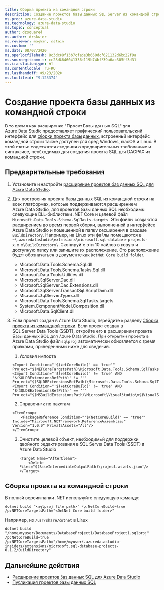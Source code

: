 ```yaml
---
title: Сборка проекта из командной строки
description: Создание проектов базы данных SQL Server из командной строки
ms.prod: azure-data-studio
ms.technology: azure-data-studio
ms.topic: conceptual
author: dzsquared
ms.author: drskwier
ms.reviewer: maghan, sstein
ms.custom: ''
ms.date: 08/07/2020
ms.openlocfilehash: 8c3dc88f13b7cfade3b650dcf621132d6bc22f9a
ms.sourcegitcommit: cc23d8646041336d119b74bf239a6ac305ff3d31
ms.translationtype: HT
ms.contentlocale: ru-RU
ms.lasthandoff: 09/23/2020
ms.locfileid: "91123374"
---
```

# <a name="build-a-database-project-from-command-line"></a>Создание проекта базы данных из командной строки

В то время как расширение "Проект Базы данных SQL" для Azure Data Studio предоставляет графический пользовательский интерфейс для [сборки проекта базы данных](sql-database-project-extension-build.md), встроенный интерфейс командной строки также доступен для сред Windows, macOS и Linux. В этой статье содержатся сведения о предварительных требованиях и синтаксисе, необходимых для создания проекта SQL для DACPAC из командной строки.

## <a name="prerequisites"></a>Предварительные требования

1. Установите и настройте [расширение проектов баз данных SQL для Azure Data Studio](sql-database-project-extension.md).

2. Для построения проекта базы данных SQL из командной строки на всех платформах, которые поддерживаются расширением Azure Data Studio, для проектов базы данных SQL необходимы следующие DLL-библиотеки .NET Core и целевой файл `Microsoft.Data.Tools.Schema.SqlTasts.targets`. Эти файлы создаются расширением во время первой сборки, выполненной в интерфейсе Azure Data Studio и помещенной в папку расширения в разделе `BuildDirectory`.  Например, на Linux эти файлы помещаются в `~\.azuredatastudio\extensions\microsoft.sql-database-projects-x.x.x\BuildDirectory\`.  Скопируйте эти 10 файлов в новую и доступную папку или запишите их расположение.  Это расположение будет обозначаться в документе как `DotNet Core build folder`.

    - Microsoft.Data.Tools.Schema.Sql.dll
    - Microsoft.Data.Tools.Schema.Tasks.Sql.dll
    - Microsoft.Data.Tools.Utilities.dll
    - Microsoft.SqlServer.Dac.dll
    - Microsoft.SqlServer.Dac.Extensions.dll
    - Microsoft.SqlServer.TransactSql.ScriptDom.dll
    - Microsoft.SqlServer.Types.dll
    - Microsoft.Data.Tools.Schema.SqlTasks.targets
    - System.ComponentModel.Composition.dll
    - Microsoft.Data.SqlClient.dll

3. Если проект создан в Azure Data Studio, перейдите к разделу [Сборка проекта из командной строки](#build-the-project-from-the-command-line). Если проект создан в SQL Server Data Tools (SSDT), откройте его в расширении проекта Базы данных SQL для Azure Data Studio.  При открытии проекта в Azure Data Studio файл `sqlproj` автоматически обновляется с тремя правками, приведенными ниже для сведений.

    1. Условия импорта

    ```console
    <Import Condition="'$(NetCoreBuild)' == 'true'" Project="$(NETCoreTargetsPath)\Microsoft.Data.Tools.Schema.SqlTasks.targets"/> 
    <Import Condition="'$(NetCoreBuild)' != 'true' AND '$(SQLDBExtensionsRefPath)' != ''" Project="$(SQLDBExtensionsRefPath)\Microsoft.Data.Tools.Schema.SqlTasks.targets"/>
    <Import Condition="'$(NetCoreBuild)' != 'true' AND '$(SQLDBExtensionsRefPath)' == ''" Project="$(MSBuildExtensionsPath)\Microsoft\VisualStudio\v$(VisualStudioVersion)\SSDT\Microsoft.Data.Tools.Schema.SqlTasks.targets"/>
    ```

    2. Справочник по пакетам

    ```console
    <ItemGroup>
        <PackageReference Condition="'$(NetCoreBuild)' == 'true'" Include="Microsoft.NETFramework.ReferenceAssemblies" Version="1.0.0" PrivateAssets="All"/>
    </ItemGroup>
    ```

    3. Очистите целевой объект, необходимый для поддержки двойного редактирования в SQL Server Data Tools (SSDT) и Azure Data Studio

        ```console
        <Target Name="AfterClean">
            <Delete Files="$(BaseIntermediateOutputPath)\project.assets.json"/>
        </Target>
        ```

## <a name="build-the-project-from-the-command-line"></a>Сборка проекта из командной строки

В полной версии папки .NET используйте следующую команду:

```console
dotnet build "<sqlproj file path>" /p:NetCoreBuild=true /p:NETCoreTargetsPath="<DotNet Core build folder>"
```

Например, из `/usr/share/dotnet` в Linux

```console
dotnet build "/home/myuser/Documents/DatabaseProject1/DatabaseProject1.sqlproj" /p:NetCoreBuild=true /p:NETCoreTargetsPath="/home/myuser/.azuredatastudio-insiders/extensions/microsoft.sql-database-projects-0.1.2/BuildDirectory"  
```

## <a name="next-steps"></a>Дальнейшие действия

- [Расширение проектов баз данных SQL для Azure Data Studio](sql-database-project-extension.md)
- [Публикация проектов базы данных SQL](sql-database-project-extension-build.md#publish-a-database-project)
